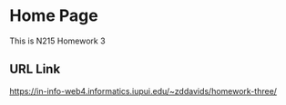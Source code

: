 # Home Page

This is N215 Homework 3

## URL Link

https://in-info-web4.informatics.iupui.edu/~zddavids/homework-three/
